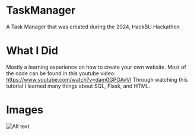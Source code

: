 # TaskManager
A Task Manager that was created during the 2024, HackBU Hackathon


# What I Did
Mostly a learning experience on how to create your own website.
Most of the code can be found in this youtube video: https://www.youtube.com/watch?v=dam0GPOAvVI
Through watching this tutorial I learned many things about SQL, Flask, and HTML.
# Images
![Alt text](firefox_AZ46mSZ8uZ)
